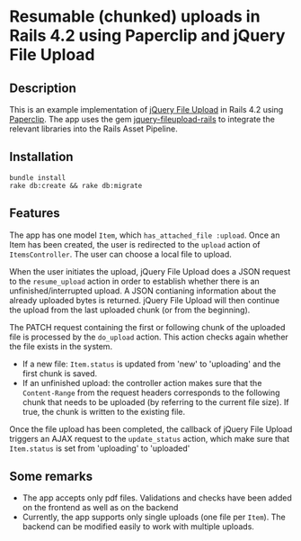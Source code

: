 # Resumable (chunked) uploads in Rails 4.2 using Paperclip and jQuery File Upload

## Description
This is an example implementation of [jQuery File Upload](https://github.com/blueimp/jQuery-File-Upload) in Rails 4.2 using [Paperclip](https://github.com/thoughtbot/paperclip). The app uses the gem [jquery-fileupload-rails](https://github.com/tors/jquery-fileupload-rails) to integrate the relevant libraries into the Rails Asset Pipeline.

## Installation
```
bundle install
rake db:create && rake db:migrate
```

## Features
The app has one model `Item`, which `has_attached_file :upload`. Once an Item has been created, the user is redirected to the `upload` action of `ItemsController`. The user can choose a local file to upload. 

When the user initiates the upload, jQuery File Upload does a JSON request to the `resume_upload` action in order to establish whether there is an unfinished/interrupted upload. A JSON contianing information about the already uploaded bytes is returned. jQuery File Upload will then continue the upload from the last uploaded chunk (or from the beginning).

The PATCH request containing the first or following chunk of the uploaded file is processed by the `do_upload` action. This action checks again whether the file exists in the system.
* If a new file: `Item.status` is updated from 'new' to 'uploading' and the first chunk is saved.
* If an unfinished upload: the controller action makes sure that the `Content-Range` from the request headers corresponds to the following chunk that needs to be uploaded (by referring to the current file size). If true, the chunk is written to the existing file.

Once the file upload has been completed, the callback of jQuery File Upload triggers an AJAX request to the `update_status` action, which make sure that `Item.status` is set from 'uploading' to 'uploaded'

## Some remarks
* The app accepts only pdf files. Validations and checks have been added on the frontend as well as on the backend
* Currently, the app supports only single uploads (one file per `Item`). The backend can be modified easily to work with multiple uploads.